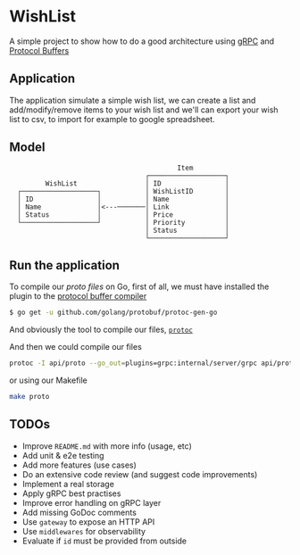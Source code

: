 # WishList

A simple project to show how to do a good architecture using [gRPC](https://grpc.io/) and [Protocol Buffers](https://developers.google.com/protocol-buffers/)

## Application

The application simulate a simple wish list, we can create a list and add/modify/remove items to your wish list and we'll can export your wish list to csv, to import for example to google spreadsheet.

## Model

```
                                          Item
                                  ┌───────────────────┐ 
         WishList                 │ ID                │
  ┌───────────────────┐           │ WishListID        │ 
  │ ID                │           │ Name              │ 
  │ Name              │<---───────│ Link              │ 
  │ Status            │           │ Price             │ 
  └───────────────────┘           │ Priority          │ 
                                  │ Status            │  
                                  └───────────────────┘

```

## Run the application

To compile our *proto files* on Go, first of all, we must have installed the plugin to the [protocol buffer compiler](https://github.com/golang/protobuf)

```sh
$ go get -u github.com/golang/protobuf/protoc-gen-go
```

And obviously the tool to compile our files, [`protoc`](http://google.github.io/proto-lens/installing-protoc.html)

And then we could compile our files

```sh
protoc -I api/proto --go_out=plugins=grpc:internal/server/grpc api/proto/*.proto
```

or using our Makefile

```sh
make proto
```

## TODOs

- Improve `README.md` with more info (usage, etc)
- Add unit & e2e testing
- Add more features (use cases)
- Do an extensive code review (and suggest code improvements)
- Implement a real storage
- Apply gRPC best practises
- Improve error handling on gRPC layer
- Add missing GoDoc comments
- Use `gateway` to expose an HTTP API
- Use `middlewares` for observability
- Evaluate if `id` must be provided from outside
